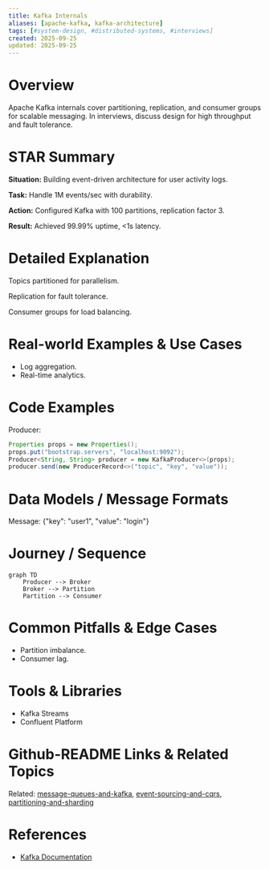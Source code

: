```yaml
---
title: Kafka Internals
aliases: [apache-kafka, kafka-architecture]
tags: [#system-design, #distributed-systems, #interviews]
created: 2025-09-25
updated: 2025-09-25
---
```


# Overview

Apache Kafka internals cover partitioning, replication, and consumer groups for scalable messaging. In interviews, discuss design for high throughput and fault tolerance.

# STAR Summary

**Situation:** Building event-driven architecture for user activity logs.

**Task:** Handle 1M events/sec with durability.

**Action:** Configured Kafka with 100 partitions, replication factor 3.

**Result:** Achieved 99.99% uptime, <1s latency.

# Detailed Explanation

Topics partitioned for parallelism.

Replication for fault tolerance.

Consumer groups for load balancing.

# Real-world Examples & Use Cases

- Log aggregation.
- Real-time analytics.

# Code Examples

Producer:

```java
Properties props = new Properties();
props.put("bootstrap.servers", "localhost:9092");
Producer<String, String> producer = new KafkaProducer<>(props);
producer.send(new ProducerRecord<>("topic", "key", "value"));
```

# Data Models / Message Formats

Message: {"key": "user1", "value": "login"}

# Journey / Sequence

```mermaid
graph TD
    Producer --> Broker
    Broker --> Partition
    Partition --> Consumer
```

# Common Pitfalls & Edge Cases

- Partition imbalance.
- Consumer lag.

# Tools & Libraries

- Kafka Streams
- Confluent Platform

# Github-README Links & Related Topics

Related: [message-queues-and-kafka](../message-queues-and-kafka/), [event-sourcing-and-cqrs](../event-sourcing-and-cqrs/), [partitioning-and-sharding](../partitioning-and-sharding/)

# References

- [Kafka Documentation](https://kafka.apache.org/documentation/)